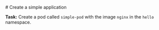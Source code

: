 # Create a simple application

**Task:** Create a pod called `simple-pod` with the image `nginx` in the `hello` namespace.
